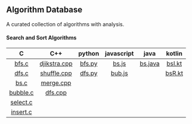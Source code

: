 ## Algorithm Database
A curated collection of algorithms with analysis.

#### Search and Sort Algorithms

|           C          |              C++             |      python      |   javascript   |        java        |      kotlin      |
|:--------------------:|:----------------------------:|:----------------:|:--------------:|:------------------:|:----------------:|
|    [bfs.c][bfs-c]    | [djikstra.cpp][djikstra-cpp] | [bfs.py][bfs-py] | [bs.js][bs-js] | [bs.java][bs-java] | [bsI.kt][bsI-kt] |
|    [dfs.c][dfs-c]    |  [shuffle.cpp][shuffle-cpp]  | [dfs.py][dfs-py] |[bub.js][bub-js]|                    | [bsR.kt][bsR-kt] |
|     [bs.c][bs-c]     |  [merge.cpp][merge-cpp]      |                  |                |                    |                  |
| [bubble.c][bubble-c] |    [dfs.cpp][dfs-cpp]        |                  |                |                    |                  |
| [select.c][select-c] |                              |                  |                |                    |                  |
| [insert.c][insert-c] |                              |                  |                |                    |                  |

[bfs-c]:	 search-and-sort-algorithms/C/bfs.c
[dfs-c]:	 search-and-sort-algorithms/C/dfs.c
[bs-c]:		 search-and-sort-algorithms/C/bs.c
[bubble-c]:	 search-and-sort-algorithms/C/bubble.c
[select-c]:	 search-and-sort-algorithms/C/select.c
[insert-c]:	 search-and-sort-algorithms/C/insert.c
[djikstra-cpp]:	 search-and-sort-algorithms/C++/djikstra.cpp
[shuffle-cpp]:	search-and-sort-algorithms/C++/shuffle.cpp
[merge-cpp]:	search-and-sort-algorithms/C++/mergeSort.cpp
[dfs-cpp]:		search-and-sort-algorithms/C++/dfs.cpp
[bfs-py]:	 search-and-sort-algorithms/python/bfs.py
[dfs-py]:	 search-and-sort-algorithms/python/dfs.py
[bs-js]:	 search-and-sort-algorithms/javascript/bs.js
[bub-js]:   search-and-sort-algorithms/javascript/bubble.js
[bs-java]:	 search-and-sort-algorithms/java/bs.java
[bsI-kt]:	 search-and-sort-algorithms/kotlin/bsI.kt
[bsR-kt]:	 search-and-sort-algorithms/ktolin/bsR.kt

